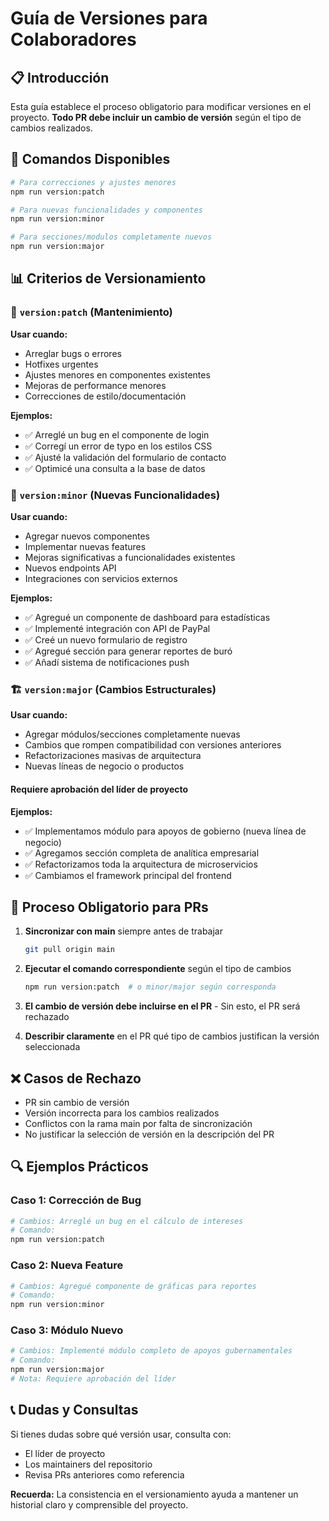 # Guía de Versiones para Colaboradores

## 📋 Introducción

Esta guía establece el proceso obligatorio para modificar versiones en el proyecto. **Todo PR debe incluir un cambio de versión** según el tipo de cambios realizados.

## 🚀 Comandos Disponibles

```bash
# Para correcciones y ajustes menores
npm run version:patch

# Para nuevas funcionalidades y componentes
npm run version:minor  

# Para secciones/modulos completamente nuevos
npm run version:major
```

## 📊 Criterios de Versionamiento

### 🔧 `version:patch` (Mantenimiento)

**Usar cuando:**

- Arreglar bugs o errores
- Hotfixes urgentes
- Ajustes menores en componentes existentes
- Mejoras de performance menores
- Correcciones de estilo/documentación

**Ejemplos:**

- ✅ Arreglé un bug en el componente de login
- ✅ Corregí un error de typo en los estilos CSS
- ✅ Ajusté la validación del formulario de contacto
- ✅ Optimicé una consulta a la base de datos

### 🎯 `version:minor` (Nuevas Funcionalidades)  

**Usar cuando:**

- Agregar nuevos componentes
- Implementar nuevas features
- Mejoras significativas a funcionalidades existentes
- Nuevos endpoints API
- Integraciones con servicios externos

**Ejemplos:**

- ✅ Agregué un componente de dashboard para estadísticas
- ✅ Implementé integración con API de PayPal
- ✅ Creé un nuevo formulario de registro
- ✅ Agregué sección para generar reportes de buró
- ✅ Añadí sistema de notificaciones push

### 🏗️ `version:major` (Cambios Estructurales)

**Usar cuando:**

- Agregar módulos/secciones completamente nuevas
- Cambios que rompen compatibilidad con versiones anteriores
- Refactorizaciones masivas de arquitectura
- Nuevas líneas de negocio o productos

#### Requiere aprobación del líder de proyecto

**Ejemplos:**

- ✅ Implementamos módulo para apoyos de gobierno (nueva línea de negocio)
- ✅ Agregamos sección completa de analítica empresarial
- ✅ Refactorizamos toda la arquitectura de microservicios
- ✅ Cambiamos el framework principal del frontend

## 📝 Proceso Obligatorio para PRs

1. **Sincronizar con main** siempre antes de trabajar

   ```bash
   git pull origin main
   ```

2. **Ejecutar el comando correspondiente** según el tipo de cambios

   ```bash
   npm run version:patch  # o minor/major según corresponda
   ```

3. **El cambio de versión debe incluirse en el PR** - Sin esto, el PR será rechazado

4. **Describir claramente** en el PR qué tipo de cambios justifican la versión seleccionada

## ❌ Casos de Rechazo

- PR sin cambio de versión
- Versión incorrecta para los cambios realizados  
- Conflictos con la rama main por falta de sincronización
- No justificar la selección de versión en la descripción del PR

## 🔍 Ejemplos Prácticos

### Caso 1: Corrección de Bug

```bash
# Cambios: Arreglé un bug en el cálculo de intereses
# Comando: 
npm run version:patch
```

### Caso 2: Nueva Feature  

```bash
# Cambios: Agregué componente de gráficas para reportes
# Comando:
npm run version:minor
```

### Caso 3: Módulo Nuevo

```bash
# Cambios: Implementé módulo completo de apoyos gubernamentales
# Comando: 
npm run version:major
# Nota: Requiere aprobación del líder
```

## 📞 Dudas y Consultas

Si tienes dudas sobre qué versión usar, consulta con:

- El líder de proyecto
- Los maintainers del repositorio
- Revisa PRs anteriores como referencia

**Recuerda:** La consistencia en el versionamiento ayuda a mantener un historial claro y comprensible del proyecto.
